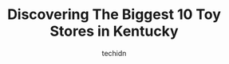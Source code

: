 ---
layout: ampstory
image: https://i0.wp.com/paketmu.com/wp-content/uploads/2023/06/the-lego-store-oxmoor-mall-0-in-kentucky-1686369054.jpeg?resize=640,853
author: techidn
featured: false
description: Explore the diverse Toy Store scene in Kentucky, home to an incredible selection of 10 establishments catering to every taste. Whether youre in search of iconic favorites or undiscovered tr
title: Discovering The Biggest 10 Toy Stores in Kentucky
cover:
   title: Discovering The Biggest 10 Toy Stores in Kentucky
   subtitle: RICKPATE
   background: https://paketmu.com/wp-content/uploads/2023/06/the-lego-store-oxmoor-mall-0-in-kentucky-1686369054.jpeg

pages: 
 - layout: thirds
   top: <h1>#1 Five Below</h1>
   bottom: "<p>Has way more anime stuff but the shirts do run small. they do have anime wigs...</p>"
   background: https://paketmu.com/wp-content/uploads/2023/06/the-lego-store-oxmoor-mall-1-in-kentucky-1686369055.jpeg
   backgroundblur: true
 - layout: thirds
   top: <h1>#2 Five Below</h1>
   bottom: "<p>Oh Yes. I just went in for the first time. This place is so cool. This store just doesnt throw a bunch of junk on the shelves to make it a certain price and fill the she</p>"
   background: https://paketmu.com/wp-content/uploads/2023/06/the-lego-store-oxmoor-mall-2-in-kentucky-1686369057.jpeg
   cta:
      link: https://paketmu.com/discovering-the-biggest-10-toy-stores-in-kentucky/
      text: Discovering The Biggest 10 Toy Stores in Kentucky
 - layout: thirds
   top: <h1>#3 Five Below</h1>
   bottom: "<p>There are apparently always Five Below stores near Barnes and Noble locations, so before I went to the bookstore, my husband wanted to stop by here. Its about the same s</p>"
   background: https://paketmu.com/wp-content/uploads/2023/06/the-lego-store-oxmoor-mall-3-in-kentucky-1686369058.jpeg
   cta:
      link: https://paketmu.com/discovering-the-biggest-10-toy-stores-in-kentucky/
      text: Discovering The Biggest 10 Toy Stores in Kentucky
 - layout: thirds
   top: <h1>#4 South Louisville Antique & Toy Mall</h1>
   bottom: "<p>4150-8 E Blue Lick Rd, Louisville, KY 40229, United States</p>"
   background: https://images.unsplash.com/photo-1533735380053-eb8d0759b24a?ixlib=rb-4.0.3&ixid=MnwxMjA3fDB8MHxwaG90by1wYWdlfHx8fGVufDB8fHx8&auto=format&fit=crop&w=640&h=853&q=80
   cta:
      link: https://paketmu.com/discovering-the-biggest-10-toy-stores-in-kentucky/
      text: Discovering The Biggest 10 Toy Stores in Kentucky
 - layout: thirds
   top: <h1>#5 Build-A-Bear Workshop</h1>
   bottom: "<p>4156 Summit Plaza Dr, Louisville, KY 40241, United States</p>"
   background: https://images.unsplash.com/photo-1541356665065-22676f35dd40?ixlib=rb-4.0.3&ixid=MnwxMjA3fDB8MHxwaG90by1wYWdlfHx8fGVufDB8fHx8&auto=format&fit=crop&w=640&h=853&q=80
   cta:
      link: https://paketmu.com/discovering-the-biggest-10-toy-stores-in-kentucky/
      text: Discovering The Biggest 10 Toy Stores in Kentucky
 - layout: thirds
   top: <h1>#6 The LEGO® Store Oxmoor Mall</h1>
   bottom: "<p>7900 Shelbyville Rd Space B7, Louisville, KY 40222, United States</p>"
   background: https://images.unsplash.com/photo-1488554378835-f7acf46e6c98?ixlib=rb-4.0.3&ixid=MnwxMjA3fDB8MHxwaG90by1wYWdlfHx8fGVufDB8fHx8&auto=format&fit=crop&w=640&h=853&q=80
   cta:
      link: https://paketmu.com/discovering-the-biggest-10-toy-stores-in-kentucky/
      text: Discovering The Biggest 10 Toy Stores in Kentucky
 - layout: thirds
   top: <h1>#7 Build-A-Bear Workshop</h1>
   bottom: "<p>2028 Florence Mall Space # 1134, Florence, KY 41042, United States</p>"
   background: https://images.unsplash.com/photo-1527066579998-dbbae57f45ce?ixlib=rb-4.0.3&ixid=MnwxMjA3fDB8MHxwaG90by1wYWdlfHx8fGVufDB8fHx8&auto=format&fit=crop&w=640&h=853&q=80
   cta:
      link: https://paketmu.com/discovering-the-biggest-10-toy-stores-in-kentucky/
      text: Discovering The Biggest 10 Toy Stores in Kentucky
 - layout: thirds
   middle: Continue reading...
   background: https://images.unsplash.com/photo-1557672172-298e090bd0f1?ixlib=rb-4.0.3&ixid=MnwxMjA3fDB8MHxwaG90by1wYWdlfHx8fGVufDB8fHx8&auto=format&fit=crop&w=640&h=853&q=80
   cta:
      link: https://paketmu.com/discovering-the-biggest-10-toy-stores-in-kentucky/
      text: Discovering The Biggest 10 Toy Stores in Kentucky
      
---